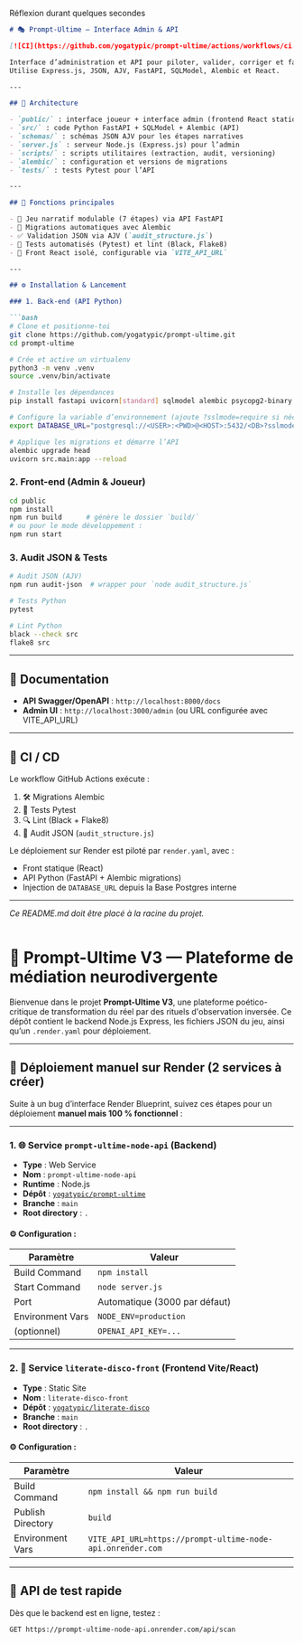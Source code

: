 Réflexion durant quelques secondes


````markdown
# 🎭 Prompt-Ultime — Interface Admin & API

[![CI](https://github.com/yogatypic/prompt-ultime/actions/workflows/ci.yml/badge.svg)](https://github.com/yogatypic/prompt-ultime/actions)

Interface d’administration et API pour piloter, valider, corriger et faire évoluer le projet Prompt-Ultime.  
Utilise Express.js, JSON, AJV, FastAPI, SQLModel, Alembic et React.

---

## 📁 Architecture

- `public/` : interface joueur + interface admin (frontend React statique)  
- `src/` : code Python FastAPI + SQLModel + Alembic (API)  
- `schemas/` : schémas JSON AJV pour les étapes narratives  
- `server.js` : serveur Node.js (Express.js) pour l’admin  
- `scripts/` : scripts utilitaires (extraction, audit, versioning)  
- `alembic/` : configuration et versions de migrations  
- `tests/` : tests Pytest pour l’API  

---

## 🚀 Fonctions principales

- 🎲 Jeu narratif modulable (7 étapes) via API FastAPI  
- 🔄 Migrations automatiques avec Alembic  
- ✅ Validation JSON via AJV (`audit_structure.js`)  
- 🧪 Tests automatisés (Pytest) et lint (Black, Flake8)  
- 🔗 Front React isolé, configurable via `VITE_API_URL`  

---

## ⚙️ Installation & Lancement

### 1. Back-end (API Python)

```bash
# Clone et positionne-toi
git clone https://github.com/yogatypic/prompt-ultime.git
cd prompt-ultime

# Crée et active un virtualenv
python3 -m venv .venv
source .venv/bin/activate

# Installe les dépendances
pip install fastapi uvicorn[standard] sqlmodel alembic psycopg2-binary

# Configure la variable d’environnement (ajoute ?sslmode=require si nécessaire)
export DATABASE_URL="postgresql://<USER>:<PWD>@<HOST>:5432/<DB>?sslmode=require"

# Applique les migrations et démarre l’API
alembic upgrade head
uvicorn src.main:app --reload
````

### 2. Front-end (Admin & Joueur)

```bash
cd public
npm install
npm run build      # génère le dossier `build/`
# ou pour le mode développement :
npm run start
```

### 3. Audit JSON & Tests

```bash
# Audit JSON (AJV)
npm run audit-json  # wrapper pour `node audit_structure.js`

# Tests Python
pytest

# Lint Python
black --check src
flake8 src
```

---

## 📘 Documentation

* **API Swagger/OpenAPI** : `http://localhost:8000/docs`
* **Admin UI** : `http://localhost:3000/admin` (ou URL configurée avec VITE\_API\_URL)

---

## 🔄 CI / CD

Le workflow GitHub Actions exécute :

1. 🛠 Migrations Alembic
2. 🧪 Tests Pytest
3. 🔍 Lint (Black + Flake8)
4. 🧪 Audit JSON (`audit_structure.js`)

Le déploiement sur Render est piloté par `render.yaml`, avec :

* Front statique (React)
* API Python (FastAPI + Alembic migrations)
* Injection de `DATABASE_URL` depuis la Base Postgres interne

---

*Ce README.md doit être placé à la racine du projet.*

```
```
# 🧠 Prompt-Ultime V3 — Plateforme de médiation neurodivergente

Bienvenue dans le projet **Prompt-Ultime V3**, une plateforme poético-critique de transformation du réel par des rituels d'observation inversée. Ce dépôt contient le backend Node.js Express, les fichiers JSON du jeu, ainsi qu’un `.render.yaml` pour déploiement.

---

## 🚀 Déploiement manuel sur Render (2 services à créer)

Suite à un bug d’interface Render Blueprint, suivez ces étapes pour un déploiement **manuel mais 100 % fonctionnel** :

---

### 1. 🌐 Service `prompt-ultime-node-api` (Backend)

- **Type** : Web Service
- **Nom** : `prompt-ultime-node-api`
- **Runtime** : Node.js
- **Dépôt** : [`yogatypic/prompt-ultime`](https://github.com/yogatypic/prompt-ultime)
- **Branche** : `main`
- **Root directory** : `.`

#### ⚙️ Configuration :

| Paramètre         | Valeur                    |
|-------------------|---------------------------|
| Build Command     | `npm install`             |
| Start Command     | `node server.js`          |
| Port              | Automatique (3000 par défaut) |
| Environment Vars  | `NODE_ENV=production`     |
| (optionnel)       | `OPENAI_API_KEY=...`      |

---

### 2. 🎨 Service `literate-disco-front` (Frontend Vite/React)

- **Type** : Static Site
- **Nom** : `literate-disco-front`
- **Dépôt** : [`yogatypic/literate-disco`](https://github.com/yogatypic/literate-disco)
- **Branche** : `main`
- **Root directory** : `.`

#### ⚙️ Configuration :

| Paramètre             | Valeur                                               |
|-----------------------|------------------------------------------------------|
| Build Command         | `npm install && npm run build`                      |
| Publish Directory     | `build`                                              |
| Environment Vars      | `VITE_API_URL=https://prompt-ultime-node-api.onrender.com` |

---

## 🔎 API de test rapide

Dès que le backend est en ligne, testez :

```bash
GET https://prompt-ultime-node-api.onrender.com/api/scan

